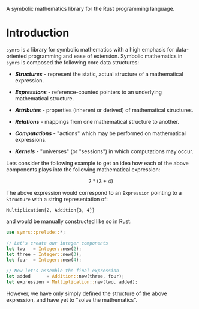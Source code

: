 A symbolic mathematics library for the Rust programming language.

# Introduction

`symrs` is a library for symbolic mathematics with a high emphasis for data-oriented programming and ease of extension. Symbolic mathematics in `symrs` is composed the following core data structures:

* **_Structures_** - represent the static, actual structure of a mathematical expression.

* **_Expressions_** - reference-counted pointers to an underlying mathematical structure.

* **_Attributes_** - properties (inherent or derived) of mathematical structures.

* **_Relations_** - mappings from one mathematical structure to another.

* **_Computations_** - "actions" which may be performed on mathematical expressions.

* **_Kernels_** - "universes" (or "sessions") in which computations may occur.

Lets consider the following example to get an idea how each of the above components plays into the following mathematical expression:

$$ 2 * (3 + 4) $$

The above expression would correspond to an `Expression` pointing to a `Structure` with a string representation of:

```
Multiplication{2, Addition{3, 4}}
```

and would be manually constructed like so in Rust:

```rust
use symrs::prelude::*;

// Let's create our integer components
let two   = Integer::new(2);
let three = Integer::new(3);
let four  = Integer::new(4);

// Now let's assemble the final expression
let added      = Addition::new(three, four);
let expression = Multiplication::new(two, added);
```

However, we have only simply defined the structure of the above expression, and have yet to "solve the mathematics".
